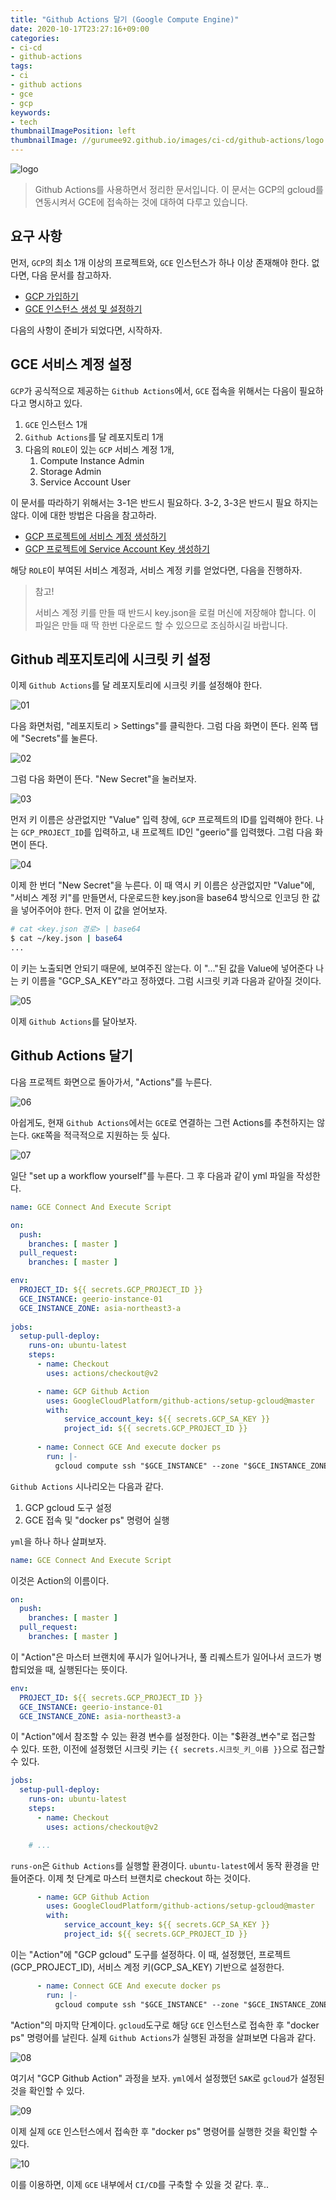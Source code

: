 ```yaml
---
title: "Github Actions 달기 (Google Compute Engine)"
date: 2020-10-17T23:27:16+09:00
categories:
- ci-cd
- github-actions
tags:
- ci
- github actions
- gce 
- gcp
keywords:
- tech
thumbnailImagePosition: left
thumbnailImage: //gurumee92.github.io/images/ci-cd/github-actions/logo.png
---
```


<!--more-->
![logo](/images/ci-cd/github-actions/logo.png)

> Github Actions를 사용하면서 정리한 문서입니다. 이 문서는 GCP의 gcloud를 연동시켜서 GCE에 접속하는 것에 대하여 다루고 있습니다.

## 요구 사항

먼저, `GCP`의 최소 1개 이상의 프로젝트와, `GCE` 인스턴스가 하나 이상 존재해야 한다. 없다면, 다음 문서를 참고하자.

* [GCP 가입하기](https://gurumee92.github.io/2020/09/gcp-%EA%B0%80%EC%9E%85%ED%95%98%EA%B8%B0/)
* [GCE 인스턴스 생성 및 설정하기](https://gurumee92.github.io/2020/09/gce-%EC%9D%B8%EC%8A%A4%ED%84%B4%EC%8A%A4-%EC%83%9D%EC%84%B1-%EB%B0%8F-%EC%84%A4%EC%A0%95%ED%95%98%EA%B8%B0/)

다음의 사항이 준비가 되었다면, 시작하자.


## GCE 서비스 계정 설정

`GCP`가 공식적으로 제공하는 `Github Actions`에서, `GCE` 접속을 위해서는 다음이 필요하다고 명시하고 있다.

1. `GCE` 인스턴스 1개
2. `Github Actions`를 달 레포지토리 1개
3. 다음의 `ROLE`이 있는 `GCP` 서비스 계정 1개,
   1. Compute Instance Admin 
   2. Storage Admin 
   3. Service Account User 

이 문서를 따라하기 위해서는 3-1은 반드시 필요하다. 3-2, 3-3은 반드시 필요 하지는 않다. 이에 대한 방법은 다음을 참고하라.


* [GCP 프로젝트에 서비스 계정 생성하기](https://gurumee92.github.io/2020/10/gcp-%ED%94%84%EB%A1%9C%EC%A0%9D%ED%8A%B8%EC%97%90-%EC%84%9C%EB%B9%84%EC%8A%A4-%EA%B3%84%EC%A0%95-%EC%83%9D%EC%84%B1%ED%95%98%EA%B8%B0/)
* [GCP 프로젝트에 Service Account Key 생성하기](https://gurumee92.github.io/2020/10/gcp-%ED%94%84%EB%A1%9C%EC%A0%9D%ED%8A%B8%EC%97%90-service-account-key-%EC%83%9D%EC%84%B1%ED%95%98%EA%B8%B0/)

해당 `ROLE`이 부여된 서비스 계정과, 서비스 계정 키를 얻었다면, 다음을 진행하자.

> 참고!
> 
> 서비스 계정 키를 만들 때 반드시 key.json을 로컬 머신에 저장해야 합니다. 이 파일은 만들 때 딱 한번 다운로드 할 수 있으므로 조심하시길 바랍니다.


## Github 레포지토리에 시크릿 키 설정

이제 `Github Actions`를 달 레포지토리에 시크릿 키를 설정해야 한다.

![01](/images/ci-cd/github-actions/03-add-gce-actions/01.png)

다음 화면처럼, "레포지토리 > Settings"를 클릭한다. 그럼 다음 화면이 뜬다. 왼쪽 탭에 "Secrets"를 눌른다.

![02](/images/ci-cd/github-actions/03-add-gce-actions/02.png)

그럼 다음 화면이 뜬다. "New Secret"을 눌러보자.

![03](/images/ci-cd/github-actions/03-add-gce-actions/03.png)

먼저 키 이름은 상관없지만 "Value" 입력 창에, `GCP` 프로젝트의 ID를 입력해야 한다. 나는 `GCP_PROJECT_ID`를 입력하고, 내 프로젝트 ID인 "geerio"를 입력했다. 그럼 다음 화면이 뜬다.

![04](/images/ci-cd/github-actions/03-add-gce-actions/04.png)

이제 한 번더 "New Secret"을 누른다. 이 때 역시 키 이름은 상관없지만 "Value"에, "서비스 계정 키"를 만들면서, 다운로드한 key.json을 base64 방식으로 인코딩 한 값을 넣어주어야 한다. 먼저 이 값을 얻어보자.

```bash
# cat <key.json 경로> | base64
$ cat ~/key.json | base64
...
```

이 키는 노출되면 안되기 때문에, 보여주진 않는다. 이 "..."된 값을 Value에 넣어준다 나는 키 이름을 "GCP_SA_KEY"라고 정하였다. 그럼 시크릿 키과 다음과 같아질 것이다.

![05](/images/ci-cd/github-actions/03-add-gce-actions/05.png)

이제 `Github Actions`를 달아보자.


## Github Actions 달기

다음 프로젝트 화면으로 돌아가서, "Actions"를 누른다.

![06](/images/ci-cd/github-actions/03-add-gce-actions/06.png)

아쉽게도, 현재 `Github Actions`에서는 `GCE`로 연결하는 그런 Actions를 추천하지는 않는다. `GKE`쪽을 적극적으로 지원하는 듯 싶다. 

![07](/images/ci-cd/github-actions/03-add-gce-actions/07.png)

일단 "set up a workflow yourself"를 누른다. 그 후 다음과 같이 yml 파일을 작성한다.

```yml
name: GCE Connect And Execute Script

on:
  push:
    branches: [ master ]
  pull_request:
    branches: [ master ]

env:
  PROJECT_ID: ${{ secrets.GCP_PROJECT_ID }}
  GCE_INSTANCE: geerio-instance-01	  
  GCE_INSTANCE_ZONE: asia-northeast3-a	
  
jobs:
  setup-pull-deploy:
    runs-on: ubuntu-latest
    steps:
      - name: Checkout
        uses: actions/checkout@v2

      - name: GCP Github Action
        uses: GoogleCloudPlatform/github-actions/setup-gcloud@master
        with:
            service_account_key: ${{ secrets.GCP_SA_KEY }}
            project_id: ${{ secrets.GCP_PROJECT_ID }}
      
      - name: Connect GCE And execute docker ps
        run: |-
          gcloud compute ssh "$GCE_INSTANCE" --zone "$GCE_INSTANCE_ZONE" -- 'docker ps'
```

`Github Actions` 시나리오는 다음과 같다.

1. GCP gcloud 도구 설정
2. GCE 접속 및 "docker ps" 명령어 실행

`yml`을 하나 하나 살펴보자.

```yml
name: GCE Connect And Execute Script
```

이것은 Action의 이름이다.

```yml
on:
  push:
    branches: [ master ]
  pull_request:
    branches: [ master ]
```

이 "Action"은 마스터 브랜치에 푸시가 일어나거나, 풀 리퀘스트가 일어나서 코드가 병합되었을 때, 실행된다는 뜻이다.

```yml
env:
  PROJECT_ID: ${{ secrets.GCP_PROJECT_ID }}
  GCE_INSTANCE: geerio-instance-01	  
  GCE_INSTANCE_ZONE: asia-northeast3-a	
```

이 "Action"에서 참조할 수 있는 환경 변수를 설정한다. 이는 "$환경_변수"로 접근할 수 있다. 또한, 이전에 설정했던 시크릿 키는 `{{ secrets.시크릿_키_이름 }}`으로 접근할 수 있다.

```yml
jobs:
  setup-pull-deploy:
    runs-on: ubuntu-latest
    steps:
      - name: Checkout
        uses: actions/checkout@v2

    # ...
```

`runs-on`은 `Github Actions`를 실행할 환경이다. `ubuntu-latest`에서 동작 환경을 만들어준다. 이제 첫 단계로 마스터 브랜치로 checkout 하는 것이다.

```yml
      - name: GCP Github Action
        uses: GoogleCloudPlatform/github-actions/setup-gcloud@master
        with:
            service_account_key: ${{ secrets.GCP_SA_KEY }}
            project_id: ${{ secrets.GCP_PROJECT_ID }}
```

이는 "Action"에 "GCP gcloud" 도구를 설정하다. 이 때, 설정했던, 프로젝트(GCP_PROJECT_ID), 서비스 계정 키(GCP_SA_KEY) 기반으로 설정한다.

```yml
      - name: Connect GCE And execute docker ps
        run: |-
          gcloud compute ssh "$GCE_INSTANCE" --zone "$GCE_INSTANCE_ZONE" -- 'docker ps'
```

"Action"의 마지막 단계이다. `gcloud`도구로 해당 `GCE` 인스턴스로 접속한 후 "docker ps" 명령어를 날린다. 실제 `Github Actions`가 실행된 과정을 살펴보면 다음과 같다.

![08](/images/ci-cd/github-actions/03-add-gce-actions/08.png)

여기서 "GCP Github Action" 과정을 보자. `yml`에서 설정했던 `SAK`로 `gcloud`가 설정된 것을 확인할 수 있다.

![09](/images/ci-cd/github-actions/03-add-gce-actions/09.png)

이제 실제 `GCE` 인스턴스에서 접속한 후 "docker ps" 명령어를 실행한 것을 확인할 수 있다.

![10](/images/ci-cd/github-actions/03-add-gce-actions/10.png)

이를 이용하면, 이제 `GCE` 내부에서 `CI/CD`를 구축할 수 있을 것 같다. 후..
